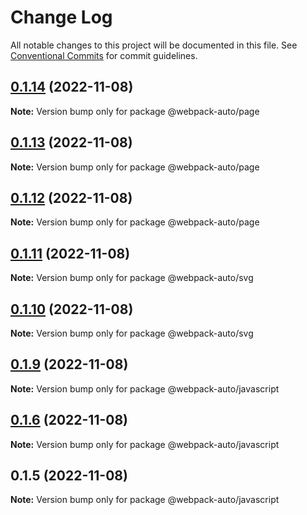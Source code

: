 # Change Log

All notable changes to this project will be documented in this file.
See [Conventional Commits](https://conventionalcommits.org) for commit guidelines.

## [0.1.14](https://github.com/ShadyMind/webpack-auto/compare/v0.1.13...v0.1.14) (2022-11-08)

**Note:** Version bump only for package @webpack-auto/page





## [0.1.13](https://github.com/ShadyMind/webpack-auto/compare/v0.1.12...v0.1.13) (2022-11-08)

**Note:** Version bump only for package @webpack-auto/page





## [0.1.12](https://github.com/ShadyMind/webpack-auto/compare/v0.1.11...v0.1.12) (2022-11-08)

**Note:** Version bump only for package @webpack-auto/page





## [0.1.11](https://github.com/ShadyMind/webpack-auto/compare/v0.1.10...v0.1.11) (2022-11-08)

**Note:** Version bump only for package @webpack-auto/svg





## [0.1.10](https://github.com/ShadyMind/webpack-auto/compare/v0.1.9...v0.1.10) (2022-11-08)

**Note:** Version bump only for package @webpack-auto/svg





## [0.1.9](https://github.com/ShadyMind/webpack-auto/compare/v0.1.6...v0.1.9) (2022-11-08)

**Note:** Version bump only for package @webpack-auto/javascript





## [0.1.6](https://github.com/ShadyMind/webpack-auto/compare/v0.1.5...v0.1.6) (2022-11-08)

**Note:** Version bump only for package @webpack-auto/javascript





## 0.1.5 (2022-11-08)

**Note:** Version bump only for package @webpack-auto/javascript
